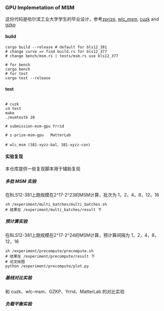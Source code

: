 ### GPU Implemetation of MSM 
这份代码是哈尔滨工业大学学生的毕业设计，参考[zprize](https://github.com/z-prize/prize-gpu-fpga-msm), [wlc_msm](https://github.com/dunkirkturbo/wlc_msm), [cuzk](https://github.com/speakspeak/cuZK/tree/master) and [gzkp](https://dl.acm.org/doi/10.1145/3575693.3575711)
#### build
```
cargo build --release # default for bls12_381
# change curve => find build.rs for bls12_377
# change bench/msm.rs | tests/msm.rs use bls12_377

# for bench
cargo bench
# for test
cargo test --release 
```

#### test

```shell

# cuzk
cd test
make
./msmtestb 20 

# submission-msm-gpu Yrrid

# z-prize-msm-gpu   MatterLab

# wlc_msm (381-xyzz-bal、381-xyzz-con)

```
#### 实验复现
本仓库提供一些复现脚本用于辅助复现
##### 多批 MSM 实验 
在BLS12-381上跑规模在2^17-2^23的MSM计算，批次为 1，2，4，8，12，16
```shell
sh /experiment/multi_batches/multi_batches.sh   
# 结果在 /experiment/multi_batches/result 下

```

##### 预计算实验
在BLS12-381上跑规模在2^17-2^24的MSM计算，预计算间隔为 1，2，4，8，12，16
```shell
sh /experiment/precompute/precompute.sh
# 结果在 /experiment/precompute/result 下
# 论文绘图
python /experiment/precompute/plot.py 

```


##### 基线对比实验
和 cuzk、wlc-msm、GZKP、Yrrid、MatterLab 的对比实验



##### 负载平衡实验
